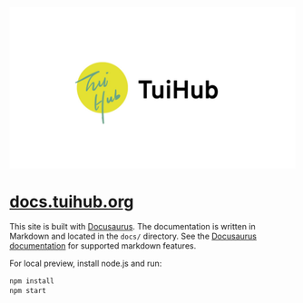 ![](./static/img/social-card.jpg)

# [docs.tuihub.org](https://docs.tuihub.org)

This site is built with [Docusaurus](https://docusaurus.io/). The documentation is written in Markdown and located in the `docs/` directory. See the [Docusaurus documentation](https://docusaurus.io/docs/markdown-features) for supported markdown features.

For local preview, install node.js and run:

```bash
npm install
npm start
```